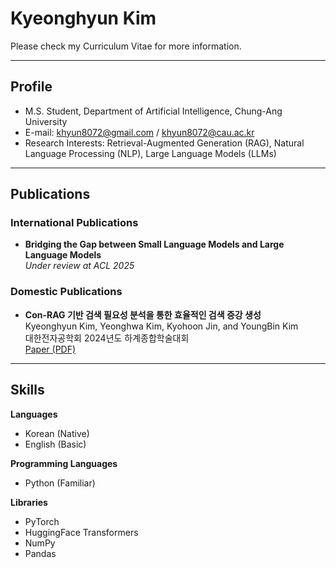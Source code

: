 # Kyeonghyun Kim

Please check my Curriculum Vitae for more information.

---

## Profile

- M.S. Student, Department of Artificial Intelligence, Chung-Ang University  
- E-mail: khyun8072@gmail.com / khyun8072@cau.ac.kr  
- Research Interests: Retrieval-Augmented Generation (RAG), Natural Language Processing (NLP), Large Language Models (LLMs)

---

## Publications

### International Publications

- **Bridging the Gap between Small Language Models and Large Language Models**  
  _Under review at ACL 2025_

### Domestic Publications

- **Con-RAG 기반 검색 필요성 분석을 통한 효율적인 검색 증강 생성**  
  Kyeonghyun Kim, Yeonghwa Kim, Kyohoon Jin, and YoungBin Kim  
  대한전자공학회 2024년도 하계종합학술대회  
  [Paper (PDF)](kyeonghyunkim/Documents/Papers/Con-RAG%20기여도%20기반%20검색%20필요성%20분석을%20통한%20효율적인%20검색%20증강%20생성.pdf)

---

## Skills

**Languages**  
- Korean (Native)  
- English (Basic)

**Programming Languages**  
- Python (Familiar)

**Libraries**  
- PyTorch  
- HuggingFace Transformers  
- NumPy  
- Pandas
